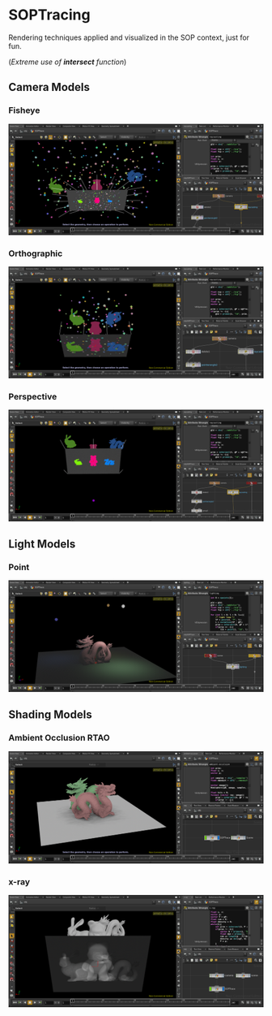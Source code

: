 # SOPTracing

Rendering techniques applied and visualized in the SOP context, just for fun.

(_Extreme use of **intersect** function_)

## Camera Models

### Fisheye

![fisheye](Camera-Models/fisheye_camera_print.png)

### Orthographic

![orthographic](Camera-Models/orthographic_camera_print.png)

### Perspective

![perspective](Camera-Models/perspective_camera_print.png)

## Light Models

### Point

![point](Light-Models/point_light_print.png)

## Shading Models

### Ambient Occlusion RTAO

![ambient occlusion RTAO](Shading-Models/ambient-occlusion_RTAO_print.png)

### x-ray

![x-ray](Shading-Models/x-ray_print.png)
